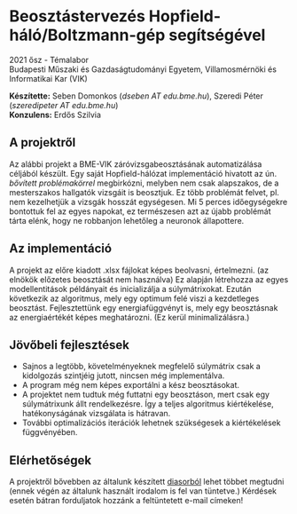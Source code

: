 # Beosztástervezés Hopfield-háló/Boltzmann-gép segítségével
2021 ősz - Témalabor \
Budapesti Műszaki és Gazdaságtudományi Egyetem, Villamosmérnöki és Informatikai Kar (VIK)

**Készítette:** Seben Domonkos (*dseben AT edu.bme.hu*), Szeredi Péter (*szeredipeter AT edu.bme.hu*) \
**Konzulens:** Erdős Szilvia

## A projektről
Az alábbi projekt a BME-VIK záróvizsgabeosztásának automatizálása céljából készült. Egy saját Hopfield-hálózat implementáció hivatott az ún. *bővített problémakörrel*  megbirkózni, melyben nem csak alapszakos, de a  mesterszakos hallgatók vizsgáit is beosztjuk. Ez több problémát felvet, pl. nem kezelhetjük a vizsgák hosszát egységesen. Mi 5 perces időegységekre bontottuk fel az egyes napokat, ez természesen azt az újabb problémát tárta elénk, hogy ne robbanjon lehetőleg a neuronok állapottere.  

## Az implementáció
A projekt az előre kiadott .xlsx fájlokat képes beolvasni, értelmezni. (az elnökök előzetes beosztását nem használva) Ez alapján létrehozza az egyes modellentitások példányait és inicializálja a súlymátrixokat. Ezután következik az algoritmus, mely egy optimum felé viszi a kezdetleges beosztást. Fejlesztettünk egy energiafüggvényt is, mely egy beosztásnak az energiaértékét képes meghatározni. (Ez kerül minimalizálásra.) 

## Jövőbeli fejlesztések
 - Sajnos a legtöbb, követelményeknek megfelelő súlymátrix csak a kidolgozás szintjéig jutott, nincsen még implementálva. 
 - A program még nem képes exportálni a kész beosztásokat. 
 - A projektet nem tudtuk még futtatni egy beosztáson, mert csak egy súlymátrixunk állt rendelkezésre. Így a teljes algoritmus kiértékelése, hatékonyságának vizsgálata is hátravan.
 - További optimalizációs iterációk lehetnek szükségesek a kiértékelések függvényében. 

## Elérhetőségek
A projektről bővebben az általunk készített [diasorból](prezi/temalab_beszamolo.pptx) lehet többet megtudni (ennek végén az általunk használt irodalom is fel van tüntetve.) 
Kérdések esetén bátran forduljatok hozzánk a feltüntetett e-mail címeken! 
